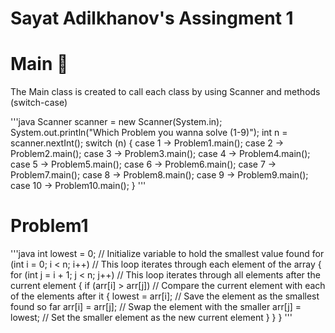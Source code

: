 # Sayat Adilkhanov's Assingment 1

# Main 🚀

The Main class is created to call each class by using Scanner and methods (switch-case)

'''java
        Scanner scanner = new Scanner(System.in);
        System.out.println("Which Problem you wanna solve (1-9)");
        int n = scanner.nextInt();
        switch (n)
        {
            case 1 -> Problem1.main();
            case 2 -> Problem2.main();
            case 3 -> Problem3.main();
            case 4 -> Problem4.main();
            case 5 -> Problem5.main();
            case 6 -> Problem6.main();
            case 7 -> Problem7.main();
            case 8 -> Problem8.main();
            case 9 -> Problem9.main();
            case 10 -> Problem10.main();
        }
'''        

# Problem1
'''java
        int lowest = 0; // Initialize variable to hold the smallest value found
        for (int i = 0; i < n; i++) // This loop iterates through each element of the array
        {
            for (int j = i + 1; j < n; j++) // This loop iterates through all elements after the current element
            {
                if (arr[i] > arr[j]) // Compare the current element with each of the elements after it
                {
                    lowest = arr[i]; // Save the element as the smallest found so far
                    arr[i] = arr[j]; // Swap the element with the smaller
                    arr[j] = lowest; // Set the smaller element as the new current element
                }
            }
        }
'''
